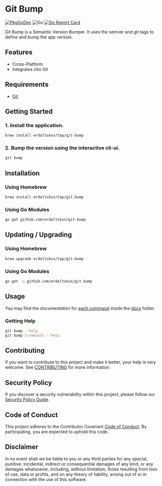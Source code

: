 # Git Bump

[![PkgGoDev](https://pkg.go.dev/badge/github.com/erdaltsksn/git-bump)](https://pkg.go.dev/github.com/erdaltsksn/git-bump)
![Go](https://github.com/erdaltsksn/git-bump/workflows/Go/badge.svg)
[![Go Report Card](https://goreportcard.com/badge/github.com/erdaltsksn/git-bump)](https://goreportcard.com/report/github.com/erdaltsksn/git-bump)

Git Bump is a Semantic Version Bumper. It uses the semver and git tags to
define and bump the app version.

## Features

- Cross-Platform
- Integrates into Git

## Requirements

- [Git](https://git-scm.com)

## Getting Started

### 1. Install the application.

```sh
brew install erdaltsksn/tap/git-bump
```

### 2. Bump the version using the interactive cli-ui.

```sh
git bump
```

## Installation

### Using Homebrew

```sh
brew install erdaltsksn/tap/git-bump
```

### Using Go Modules

```sh
go get github.com/erdaltsksn/git-bump
```

## Updating / Upgrading

### Using Homebrew

```sh
brew upgrade erdaltsksn/tap/git-bump
```

### Using Go Modules

```sh
go get -u github.com/erdaltsksn/git-bump
```

## Usage

You may find the documentation for [each command](docs/git-bump.md) inside the
[docs](docs) folder.

### Getting Help

```sh
git bump --help
git bump [command] --help
```

## Contributing

If you want to contribute to this project and make it better, your help is very
welcome. See [CONTRIBUTING](docs/CONTRIBUTING.md) for more information.

## Security Policy

If you discover a security vulnerability within this project, please follow our
[Security Policy Guide](docs/SECURITY.md).

## Code of Conduct

This project adheres to the Contributor Covenant [Code of Conduct](docs/CODE_OF_CONDUCT.md).
By participating, you are expected to uphold this code.

## Disclaimer

In no event shall we be liable to you or any third parties for any special,
punitive, incidental, indirect or consequential damages of any kind, or any
damages whatsoever, including, without limitation, those resulting from loss of
use, data or profits, and on any theory of liability, arising out of or in
connection with the use of this software.
